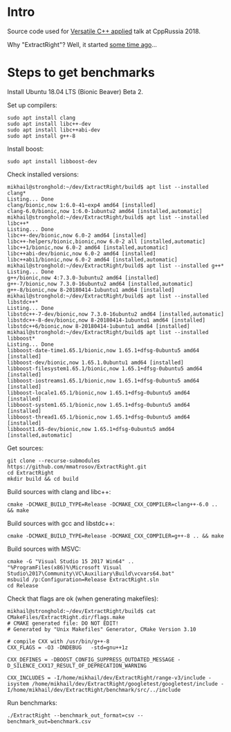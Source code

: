 # Intro

Source code used for [Versatile C++ applied](http://cppconf.ru/talks/mikhail-matrosov) talk at CppRussia 2018.

Why "ExtractRight"? Well, it started [some time ago](https://corehard.by/2017/02/20/day-to-day-c-algorithms-and-iterators/)...

# Steps to get benchmarks

Install Ubuntu 18.04 LTS (Bionic Beaver) Beta 2.

Set up compilers:

    sudo apt install clang
    sudo apt install libc++-dev
    sudo apt install libc++abi-dev
    sudo apt install g++-8

Install boost:

    sudo apt install libboost-dev

Check installed versions:

    mikhail@stronghold:~/dev/ExtractRight/build$ apt list --installed clang*
    Listing... Done
    clang/bionic,now 1:6.0-41~exp4 amd64 [installed]
    clang-6.0/bionic,now 1:6.0-1ubuntu2 amd64 [installed,automatic]
    mikhail@stronghold:~/dev/ExtractRight/build$ apt list --installed libc++*
    Listing... Done
    libc++-dev/bionic,now 6.0-2 amd64 [installed]
    libc++-helpers/bionic,bionic,now 6.0-2 all [installed,automatic]
    libc++1/bionic,now 6.0-2 amd64 [installed,automatic]
    libc++abi-dev/bionic,now 6.0-2 amd64 [installed]
    libc++abi1/bionic,now 6.0-2 amd64 [installed,automatic]
    mikhail@stronghold:~/dev/ExtractRight/build$ apt list --installed g++*
    Listing... Done
    g++/bionic,now 4:7.3.0-3ubuntu2 amd64 [installed]
    g++-7/bionic,now 7.3.0-16ubuntu2 amd64 [installed,automatic]
    g++-8/bionic,now 8-20180414-1ubuntu1 amd64 [installed]
    mikhail@stronghold:~/dev/ExtractRight/build$ apt list --installed libstdc++*
    Listing... Done
    libstdc++-7-dev/bionic,now 7.3.0-16ubuntu2 amd64 [installed,automatic]
    libstdc++-8-dev/bionic,now 8-20180414-1ubuntu1 amd64 [installed]
    libstdc++6/bionic,now 8-20180414-1ubuntu1 amd64 [installed]
    mikhail@stronghold:~/dev/ExtractRight/build$ apt list --installed libboost*
    Listing... Done
    libboost-date-time1.65.1/bionic,now 1.65.1+dfsg-0ubuntu5 amd64 [installed]
    libboost-dev/bionic,now 1.65.1.0ubuntu1 amd64 [installed]
    libboost-filesystem1.65.1/bionic,now 1.65.1+dfsg-0ubuntu5 amd64 [installed]
    libboost-iostreams1.65.1/bionic,now 1.65.1+dfsg-0ubuntu5 amd64 [installed]
    libboost-locale1.65.1/bionic,now 1.65.1+dfsg-0ubuntu5 amd64 [installed]
    libboost-system1.65.1/bionic,now 1.65.1+dfsg-0ubuntu5 amd64 [installed]
    libboost-thread1.65.1/bionic,now 1.65.1+dfsg-0ubuntu5 amd64 [installed]
    libboost1.65-dev/bionic,now 1.65.1+dfsg-0ubuntu5 amd64 [installed,automatic]

Get sources:

    git clone --recurse-submodules https://github.com/mmatrosov/ExtractRight.git
    cd ExtractRight
    mkdir build && cd build
    
Build sources with clang and libc++:

    cmake -DCMAKE_BUILD_TYPE=Release -DCMAKE_CXX_COMPILER=clang++-6.0 .. && make

Build sources with gcc and libstdc++:

    cmake -DCMAKE_BUILD_TYPE=Release -DCMAKE_CXX_COMPILER=g++-8 .. && make

Build sources with MSVC:

    cmake -G "Visual Studio 15 2017 Win64" ..
    "%ProgramFiles(x86)%\Microsoft Visual Studio\2017\Community\VC\Auxiliary\Build\vcvars64.bat"
    msbuild /p:Configuration=Release ExtractRight.sln
    cd Release
    
Check that flags are ok (when generating makefiles):

    mikhail@stronghold:~/dev/ExtractRight/build$ cat CMakeFiles/ExtractRight.dir/flags.make 
    # CMAKE generated file: DO NOT EDIT!
    # Generated by "Unix Makefiles" Generator, CMake Version 3.10
    
    # compile CXX with /usr/bin/g++-8
    CXX_FLAGS = -O3 -DNDEBUG   -std=gnu++1z
    
    CXX_DEFINES = -DBOOST_CONFIG_SUPPRESS_OUTDATED_MESSAGE -D_SILENCE_CXX17_RESULT_OF_DEPRECATION_WARNING
    
    CXX_INCLUDES = -I/home/mikhail/dev/ExtractRight/range-v3/include -isystem /home/mikhail/dev/ExtractRight/googletest/googletest/include -I/home/mikhail/dev/ExtractRight/benchmark/src/../include 
    
Run benchmarks:

    ./ExtractRight --benchmark_out_format=csv --benchmark_out=benchmark.csv
